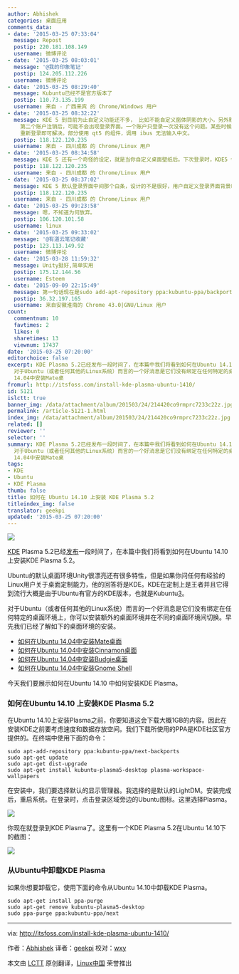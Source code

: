 ```yaml
---
author: Abhishek
categories: 桌面应用
comments_data:
- date: '2015-03-25 07:33:04'
  message: Repost
  postip: 220.181.108.149
  username: 微博评论
- date: '2015-03-25 08:03:01'
  message: '@我的印象笔记'
  postip: 124.205.112.226
  username: 微博评论
- date: '2015-03-25 08:29:40'
  message: Kubuntu已经不是官方版本了
  postip: 110.73.135.199
  username: 来自 - 广西来宾 的 Chrome/Windows 用户
- date: '2015-03-25 08:32:22'
  message: KDE 5 到目前为止自定义功能还不多， 比如不能自定义窗体阴影的大小，另外默认的白色主题太浅，黑色的要好的多。如果同一个账户以多会话登录两次，
    第二个账户注销后，可能不会出现登录界面。一个账户只登录一次没有这个问题。某些时候一个账户登录后，不会显示 tasklist, 但是可以按 Alt+F2 调用程序，注销后，
    重新登录即可解决。部分使用 qt5 的组件，调用 ibus 无法输入中文。
  postip: 118.122.120.235
  username: 来自 - 四川成都 的 Chrome/Linux 用户
- date: '2015-03-25 08:34:58'
  message: KDE 5 还有一个奇怪的设定，就是当你自定义桌面壁纸后。下次登录时，KDE5 依然会先显示文中的那个壁纸， 然后以动画滑动方式切换到自定义的壁纸。
  postip: 118.122.120.235
  username: 来自 - 四川成都 的 Chrome/Linux 用户
- date: '2015-03-25 08:37:02'
  message: KDE 5 默认登录界面中间那个白条，设计的不是很好，用户自定义登录界面背景时，虽然它提供了一定的半透明，不能很好的配合，呈现的效果不是很好。
  postip: 118.122.120.235
  username: 来自 - 四川成都 的 Chrome/Linux 用户
- date: '2015-03-25 09:23:58'
  message: 嗯，不知道为何放弃。
  postip: 106.120.101.58
  username: linux
- date: '2015-03-25 09:33:02'
  message: '@有道云笔记收藏'
  postip: 123.113.149.92
  username: 微博评论
- date: '2015-03-28 11:59:32'
  message: Unity挺好,简单实用
  postip: 175.12.144.56
  username: Esteem
- date: '2015-09-09 22:15:49'
  message: 第一句话现在是sudo add-apt-repository ppa:kubuntu-ppa/backports
  postip: 36.32.197.165
  username: 来自安徽淮南的 Chrome 43.0|GNU/Linux 用户
count:
  commentnum: 10
  favtimes: 2
  likes: 0
  sharetimes: 13
  viewnum: 17437
date: '2015-03-25 07:20:00'
editorchoice: false
excerpt: KDE Plasma 5.2已经发布一段时间了，在本篇中我们将看到如何在Ubuntu 14.10 上安装KDE Plasma 5.2。 Ubuntu的默认桌面环境Unity很漂亮还有很多特性，但是如果你问任何有经验的Linux用户关于桌面定制能力，他的回答将是KDE。KDE在定制上是王者并且它得到流行大概是由于Ubuntu有官方的KDE版本，也就是Kubuntu3。
  对于Ubuntu（或者任何其他的Linux系统）而言的一个好消息是它们没有绑定在任何特定的桌面环境上，你可以安装额外的桌面环境并在不同的桌面环境间切换。早先我们已经了解如下的桌面环境的安装。  如何在Ubuntu
  14.04中安装Mate桌
fromurl: http://itsfoss.com/install-kde-plasma-ubuntu-1410/
id: 5121
islctt: true
banner_img: /data/attachment/album/201503/24/214420co9rmprc7233c22z.jpg
permalink: /article-5121-1.html
index_img: /data/attachment/album/201503/24/214420co9rmprc7233c22z.jpg.thumb.jpg
related: []
reviewer: ''
selector: ''
summary: KDE Plasma 5.2已经发布一段时间了，在本篇中我们将看到如何在Ubuntu 14.10 上安装KDE Plasma 5.2。 Ubuntu的默认桌面环境Unity很漂亮还有很多特性，但是如果你问任何有经验的Linux用户关于桌面定制能力，他的回答将是KDE。KDE在定制上是王者并且它得到流行大概是由于Ubuntu有官方的KDE版本，也就是Kubuntu3。
  对于Ubuntu（或者任何其他的Linux系统）而言的一个好消息是它们没有绑定在任何特定的桌面环境上，你可以安装额外的桌面环境并在不同的桌面环境间切换。早先我们已经了解如下的桌面环境的安装。  如何在Ubuntu
  14.04中安装Mate桌
tags:
- KDE
- Ubuntu
- KDE Plasma
thumb: false
title: 如何在 Ubuntu 14.10 上安装 KDE Plasma 5.2
titleindex_img: false
translator: geekpi
updated: '2015-03-25 07:20:00'
---
```


![](/data/attachment/album/201503/24/214420co9rmprc7233c22z.jpg)


[KDE](https://www.kde.org/) Plasma 5.2已经[发布](https://dot.kde.org/2015/01/27/plasma-52-beautiful-and-featureful)一段时间了，在本篇中我们将看到如何在Ubuntu 14.10 上安装KDE Plasma 5.2。


Ubuntu的默认桌面环境Unity很漂亮还有很多特性，但是如果你问任何有经验的Linux用户关于桌面定制能力，他的回答将是KDE。KDE在定制上是王者并且它得到流行大概是由于Ubuntu有官方的KDE版本，也就是Kubuntu[3](http://www.kubuntu.org/)。


对于Ubuntu（或者任何其他的Linux系统）而言的一个好消息是它们没有绑定在任何特定的桌面环境上，你可以安装额外的桌面环境并在不同的桌面环境间切换。早先我们已经了解如下的桌面环境的安装。


* [如何在Ubuntu 14.04中安装Mate桌面](http://itsfoss.com/install-mate-desktop-ubuntu-14-04/)
* [如何在Ubuntu 14.04中安装Cinnamon桌面](http://itsfoss.com/install-cinnamon-24-ubuntu-1404/)
* [如何在Ubuntu 14.04中安装Budgie桌面](http://itsfoss.com/install-budgie-desktop-ubuntu-1404/)
* [如何在Ubuntu 14.04中安装Gnome Shell](http://itsfoss.com/how-to-install-gnome-in-ubuntu-14-04/)


今天我们要展示如何在Ubuntu 14.10 中如何安装KDE Plasma。


### 如何在Ubuntu 14.10 上安装KDE Plasma 5.2


在Ubuntu 14.10上安装Plasma之前，你要知道这会下载大概1GB的内容。因此在安装KDE之前要考虑速度和数据存放空间。我们下载所使用的PPA是KDE社区官方提供的。在终端中使用下面的命令：



```
sudo apt-add-repository ppa:kubuntu-ppa/next-backports
sudo apt-get update
sudo apt-get dist-upgrade
sudo apt-get install kubuntu-plasma5-desktop plasma-workspace-wallpapers

```

在安装中，我们要选择默认的显示管理器。我选择的是默认的LightDM。安装完成后，重启系统。在登录时，点击登录区域旁边的Ubuntu图标。这里选择Plasma。


![](/data/attachment/album/201503/24/214421d3opjawzf3ja24rp.jpg)


你现在就登录到KDE Plasma了。这里有一个KDE Plasma 5.2在Ubuntu 14.10下的截图：


![](/data/attachment/album/201503/24/214422a1w17k8vvmivr2s6.jpg)


### 从Ubuntu中卸载KDE Plasma


如果你想要卸载它，使用下面的命令从Ubuntu 14.10中卸载KDE Plasma。



```
sudo apt-get install ppa-purge
sudo apt-get remove kubuntu-plasma5-desktop
sudo ppa-purge ppa:kubuntu-ppa/next

```



---


via: <http://itsfoss.com/install-kde-plasma-ubuntu-1410/>


作者：[Abhishek](http://itsfoss.com/author/Abhishek/) 译者：[geekpi](https://github.com/geekpi) 校对：[wxy](https://github.com/wxy)


本文由 [LCTT](https://github.com/LCTT/TranslateProject) 原创翻译，[Linux中国](http://linux.cn/) 荣誉推出